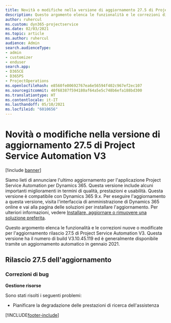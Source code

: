 ```yaml
---
title: Novità o modifiche nella versione di aggiornamento 27.5 di Project Service Automation aggiornamento rapido V3
description: Questo argomento elenca le funzionalità e le correzioni disponibili nella versione di aggiornamento 27.5 di Project Service Automation aggiornamento rapido V3.
author: ruhercul
ms.custom: dyn365-projectservice
ms.date: 02/03/2021
ms.topic: article
ms.author: ruhercul
audience: Admin
search.audienceType:
- admin
- customizer
- enduser
search.app:
- D365CE
- D365PS
- ProjectOperations
ms.openlocfilehash: e8560fe00692767ea6e56594f402c967ef2ec107
ms.sourcegitcommit: 40f68387f594180af64a5e5c748b6efa188bd300
ms.translationtype: HT
ms.contentlocale: it-IT
ms.lasthandoff: 05/10/2021
ms.locfileid: "6010656"
---
```

# <a name="whats-new-or-changed-in-project-service-automation-update-release-275-v3"></a>Novità o modifiche nella versione di aggiornamento 27.5 di Project Service Automation V3

[!include [banner](../includes/psa-now-project-operations.md)]

Siamo lieti di annunciare l'ultimo aggiornamento per l'applicazione Project Service Automation per Dynamics 365. Questa versione include alcuni importanti miglioramenti in termini di qualità, prestazioni e usabilità. Questa versione è compatibile con Dynamics 365 9.x. Per eseguire l'aggiornamento a questa versione, visita l'interfaccia di amministrazione di Dynamics 365 online e vai alla pagina delle soluzioni per installare l'aggiornamento. Per ulteriori informazioni, vedere [Installare, aggiornare o rimuovere una soluzione preferita](/power-platform/admin/install-remove-preferred-solution).

Questo argomento elenca le funzionalità e le correzioni nuove o modificate per l'aggiornamento rilascio 27.5 di Project Service Automation V3. Questa versione ha il numero di build V3.10.45.119 ed è generalmente disponibile tramite un aggiornamento automatico in gennaio 2021.

## <a name="update-release-275"></a>Rilascio 27.5 dell'aggiornamento

### <a name="bug-fixes"></a>Correzioni di bug


**Gestione risorse**

Sono stati risolti i seguenti problemi:

- Pianificare la degradazione delle prestazioni di ricerca dell'assistenza


[!INCLUDE[footer-include](../includes/footer-banner.md)]